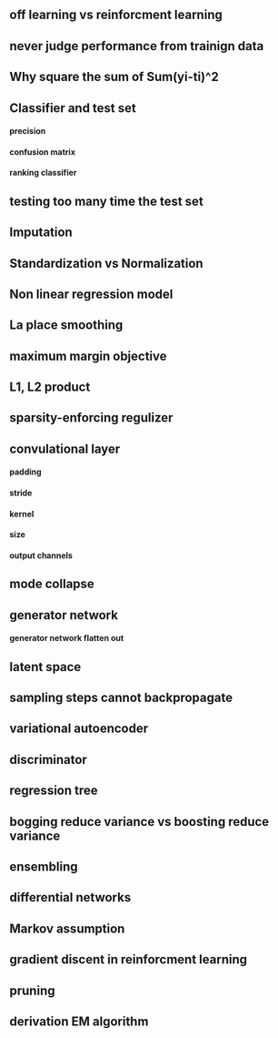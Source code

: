 ## off learning vs reinforcment learning
## never judge performance from trainign data
## Why square the sum of Sum(yi-ti)^2
## Classifier and test set
   #### precision
   #### confusion matrix
   #### ranking classifier
   
## testing too many time the test set
## Imputation
## Standardization vs Normalization
## Non linear regression model
## La place smoothing
## maximum margin objective
## L1, L2 product
## sparsity-enforcing regulizer
## convulational layer
   #### padding
   #### stride
   #### kernel
   #### size
   #### output channels
## mode collapse
## generator network 
   #### generator network flatten out
## latent space
## sampling steps cannot backpropagate
## variational autoencoder
## discriminator
## regression tree
## bogging reduce variance vs boosting reduce variance 
## ensembling
##  differential networks
## Markov assumption
## gradient discent in reinforcment learning
## pruning
## derivation EM algorithm
